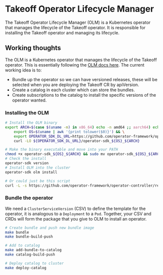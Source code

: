 # Takeoff Operator Lifecycle Manager

The Takeoff Operator Lifecycle Manager (OLM) is a Kubernetes operator that manages the lifecycle of the Takeoff operator. It is responsible for installing the Takeoff operator and managing its lifecycle.

## Working thoughts

The OLM is a Kubernetes operator that manages the lifecycle of the Takeoff operator. This is essentially following the [OLM docs here](https://olm.operatorframework.io/docs/tasks/). The current working idea is to:
* Bundle up the operator so we can have versioned releases, these will be selected when you are deploying the Takeoff CR by apiVersion.
* Create a catalog in each cluster which can store the bundles. 
* Create subscriptions to the catalog to install the specific versions of the operator wanted.

### Installing the OLM

```bash
# Install the OLM binary
export ARCH=$(case $(uname -m) in x86_64) echo -n amd64 ;; aarch64) echo -n arm64 ;; *) echo -n $(uname -m) ;; esac) && \
    export OS=$(uname | awk '{print tolower($0)}') && \
    export OPERATOR_SDK_DL_URL=https://github.com/operator-framework/operator-sdk/releases/download/v1.39.1 && \
    curl -LO ${OPERATOR_SDK_DL_URL}/operator-sdk_${OS}_${ARCH}

# Make the binary executable and move into your PATH
chmod +x operator-sdk_${OS}_${ARCH} && sudo mv operator-sdk_${OS}_${ARCH} /usr/local/bin/operator-sdk
# Check the install
operator-sdk version
# Install OLM into the cluster
operator-sdk olm install

# Or could just be this script
curl -L -s https://github.com/operator-framework/operator-controller/releases/latest/download/install.sh | bash -s
```

### Bundle the operator

We need a `ClusterServiceVersion` (CSV) to define the template for the operator, it is analogous to a `Deployment` to a `Pod`. Together, your CSV and CRDs will form the package that you give to OLM to install an operator.

```bash
# Create bundle and push new bundle image
make bundle
make bundle-build-push

# Add to catalog
make add-bundle-to-catalog
make catalog-build-push

# Deploy catalog to cluster
make deploy-catalog
```